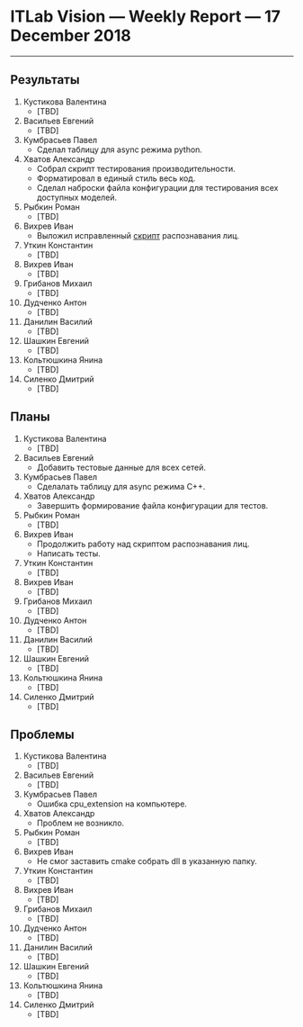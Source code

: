 ﻿# ITLab Vision — Weekly Report — 17 December 2018

----------------

## Результаты

  1. Кустикова Валентина
     - [TBD]
  1. Васильев Евгений
     - [TBD]
  1. Кумбрасьев Павел
     - Сделал таблицу для async режима python.
  1. Хватов Александр
     - Собрал скрипт тестирования производительности.
     - Форматировал в единый стиль весь код.
     - Сделал наброски файла конфигурации для тестирования всех доступных
       моделей.
  1. Рыбкин Роман
     - [TBD]
  1. Вихрев Иван
     - Выложил исправленный [скрипт][fr] распознавания лиц.
  1. Уткин Константин
     - [TBD]
  1. Вихрев Иван
     - [TBD]
  1. Грибанов Михаил
     - [TBD]
  1. Дудченко Антон
     - [TBD]
  1. Данилин Василий
     - [TBD]
  1. Шашкин Евгений
     - [TBD]
  1. Кольтюшкина Янина
     - [TBD]
  1. Силенко Дмитрий
     - [TBD]

## Планы

  1. Кустикова Валентина
     - [TBD]
  1. Васильев Евгений
     - Добавить тестовые данные для всех сетей.
  1. Кумбрасьев Павел
     - Сделалать таблицу для async режима С++.
  1. Хватов Александр
     - Завершить формирование файла конфигурации для тестов.
  1. Рыбкин Роман
     - [TBD]
  1. Вихрев Иван
     - Продолжить работу над скриптом распознавания лиц.
     - Написать тесты.
  1. Уткин Константин
     - [TBD]
  1. Вихрев Иван
     - [TBD]
  1. Грибанов Михаил
     - [TBD]
  1. Дудченко Антон
     - [TBD]
  1. Данилин Василий
     - [TBD]
  1. Шашкин Евгений
     - [TBD]
  1. Кольтюшкина Янина
     - [TBD]
  1. Силенко Дмитрий
     - [TBD]


## Проблемы


  1. Кустикова Валентина
     - [TBD]
  1. Васильев Евгений
     - [TBD]
  1. Кумбрасьев Павел
     - Ошибка cpu_extension на компьютере.
  1. Хватов Александр
     - Проблем не возникло.
  1. Рыбкин Роман
     - [TBD]
  1. Вихрев Иван
     - Не смог заставить cmake собрать dll в указанную папку.
  1. Уткин Константин
     - [TBD]
  1. Вихрев Иван
     - [TBD]
  1. Грибанов Михаил
     - [TBD]
  1. Дудченко Антон
     - [TBD]
  1. Данилин Василий
     - [TBD]
  1. Шашкин Евгений
     - [TBD]
  1. Кольтюшкина Янина
     - [TBD]
  1. Силенко Дмитрий
     - [TBD]
        
<!-- LINKS -->
[fr]: https://github.com/itlab-vision/openvino-smart-library/pull/5